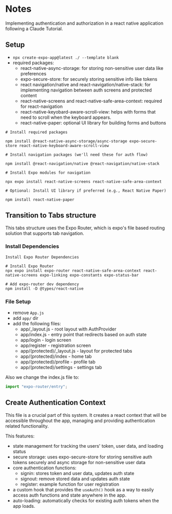 # Notes

Implementing authentication and authorization in a react native application following a Claude Tutorial.

## Setup

- `npx create-expo-app@latest ./ --template blank`
- required packages:
  - react-native-async-storage: for storing non-sensitive user data like preferences
  - expo-secure-store: for securely storing sensitive info like tokens
  - react navigation/native and react-navigation/native-stack: for implementing navigation between auth screens and protected content
  - react-native-screens and react-native-safe-area-context: required for react-navigation
  - react-native-keyobard-aware-scroll-view: helps with forms that need to scroll when the keyboard appears.
  - react-native-paper: optional UI library for building forms and buttons

```text
# Install required packages

npm install @react-native-async-storage/async-storage expo-secure-store react-native-keyboard-aware-scroll-view

# Install navigation packages (we'll need these for auth flow)

npm install @react-navigation/native @react-navigation/native-stack

# Install Expo modules for navigation

npx expo install react-native-screens react-native-safe-area-context

# Optional: Install UI library if preferred (e.g., React Native Paper)

npm install react-native-paper
```

## Transition to Tabs structure

This tabs structure uses the Expo Router, which is expo's file based routing solution that supports tab navigation.

### Install Dependencies

```text
Install Expo Router Dependencies

# Install Expo Router
npx expo install expo-router react-native-safe-area-context react-native-screens expo-linking expo-constants expo-status-bar

# Add expo-router dev dependency
npm install -D @types/react-native
```

### File Setup

- remove `App.js`
- add `app/` dir
- add the following files:
  - app/\_layout.js - root layout with AuthProvider
  - app/index.js - entry point that redirects based on auth state
  - app/login - login screen
  - app/register - registration screen
  - app/(protected)/\_layout.js - layout for protected tabs
  - app/(protected)/index - home tab
  - app/(protected)/profile - profile tab
  - app/(protected)/settings - settings tab

Also we change the index.js file to:

```javascript
import "expo-router/entry";
```

## Create Authentication Context

This file is a crucial part of this system. It creates a react context that will be accessible throughout the app, managing and providing authentication related functionality.

This features:

- state management for tracking the users' token, user data, and loading status
- secure storage: uses expo-secure-store for storing sensitive auth tokens securely and async storage for non-sensitive user data
- core authentication functions:
  - signin: stores token and user data, updates auth state
  - signout: remove stored data and updates auth state
  - register: example function for user registration
- a custom hook that provides the `useAuth()` hook as a way to easily access auth functions and state anywhere in the app.
- auto-loading: automatically checks for existing auth tokens when the app loads.
